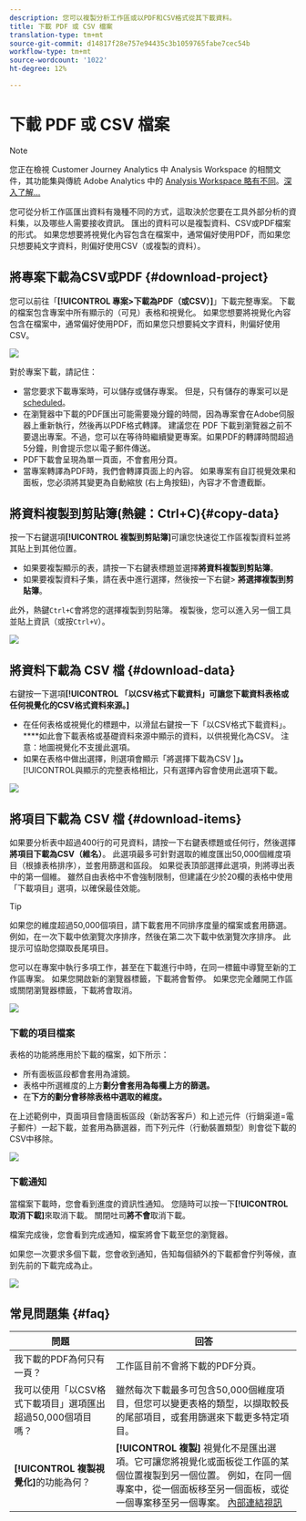 ```yaml
---
description: 您可以複製分析工作區或以PDF和CSV格式從其下載資料。
title: 下載 PDF 或 CSV 檔案
translation-type: tm+mt
source-git-commit: d14817f28e757e94435c3b1059765fabe7cec54b
workflow-type: tm+mt
source-wordcount: '1022'
ht-degree: 12%

---
```



# 下載 PDF 或 CSV 檔案

>[!NOTE]
>
>您正在檢視 Customer Journey Analytics 中 Analysis Workspace 的相關文件，其功能集與傳統 Adobe Analytics 中的 [Analysis Workspace 略有不同](https://docs.adobe.com/content/help/zh-Hant/analytics/analyze/analysis-workspace/home.html)。[深入了解...](/help/getting-started/cja-aa.md)

您可從分析工作區匯出資料有幾種不同的方式，這取決於您要在工具外部分析的資料集，以及哪些人需要接收資訊。 匯出的資料可以是複製資料、CSV或PDF檔案的形式。 如果您想要將視覺化內容包含在檔案中，通常偏好使用PDF，而如果您只想要純文字資料，則偏好使用CSV（或複製的資料）。

## 將專案下載為CSV或PDF {#download-project}

您可以前往「**[!UICONTROL 專案>下載為PDF（或CSV）]**」下載完整專案。 下載的檔案包含專案中所有顯示的（可見）表格和視覺化。 如果您想要將視覺化內容包含在檔案中，通常偏好使用PDF，而如果您只想要純文字資料，則偏好使用CSV。

![](assets/download-project.png)

對於專案下載，請記住：

* 當您要求下載專案時，可以儲存或儲存專案。 但是，只有儲存的專案可以是[scheduled](https://docs.adobe.com/content/help/zh-Hant/analytics/analyze/analysis-workspace/curate-share/t-schedule-report.html)。
* 在瀏覽器中下載的PDF匯出可能需要幾分鐘的時間，因為專案會在Adobe伺服器上重新執行，然後再以PDF格式轉譯。 建議您在 PDF 下載到瀏覽器之前不要退出專案。不過，您可以在等待時繼續變更專案。如果PDF的轉譯時間超過5分鐘，則會提示您以電子郵件傳送。
* PDF下載會呈現為單一頁面，不會套用分頁。
* 當專案轉譯為PDF時，我們會轉譯頁面上的內容。 如果專案有自訂視覺效果和面板，您必須將其變更為自動縮放 (右上角按鈕)，內容才不會遭截斷。

## 將資料複製到剪貼簿(熱鍵：Ctrl+C){#copy-data}

按一下右鍵選項&#x200B;**[!UICONTROL 複製到剪貼簿]**&#x200B;可讓您快速從工作區複製資料並將其貼上到其他位置。

* 如果要複製顯示的表，請按一下右鍵表標題並選擇&#x200B;**將資料複製到剪貼簿**。
* 如果要複製資料子集，請在表中進行選擇，然後按一下右鍵> **將選擇複製到剪貼簿**。

此外，熱鍵`Ctrl+C`會將您的選擇複製到剪貼簿。 複製後，您可以進入另一個工具並貼上資訊（或按`Ctrl+V`）。

![](assets/copy-selection.png)

## 將資料下載為 CSV 檔 {#download-data}

右鍵按一下選項&#x200B;**[!UICONTROL 「以CSV格式下載資料」可讓您下載資料表格或任何視覺化的CSV格式資料來源。]**

* 在任何表格或視覺化的標題中，以滑鼠右鍵按一下「以CSV格式下載資料」。 ****&#x200B;如此會下載表格或基礎資料來源中顯示的資料，以供視覺化為CSV。 注意：地圖視覺化不支援此選項。
* 如果在表格中做出選擇，則選項會顯示「將選擇下載為CSV ]**」。**[!UICONTROL &#x200B;與顯示的完整表格相比，只有選擇內容會使用此選項下載。

![](assets/download-data-viz.png)

## 將項目下載為 CSV 檔 {#download-items}

如果要分析表中超過400行的可見資料，請按一下右鍵表標題或任何行，然後選擇&#x200B;**將項目下載為CSV（維名）**。 此選項最多可針對選取的維度匯出50,000個維度項目（根據表格排序），並套用篩選和區段。 如果從表頂部選擇此選項，則將導出表中的第一個維。 雖然自由表格中不會強制限制，但建議在少於20欄的表格中使用「下載項目」選項，以確保最佳效能。

>[!TIP]
>
> 如果您的維度超過50,000個項目，請下載套用不同排序度量的檔案或套用篩選。 例如，在一次下載中依瀏覽次序排序，然後在第二次下載中依瀏覽次序排序。 此提示可協助您擷取長尾項目。

您可以在專案中執行多項工作，甚至在下載進行中時，在同一標籤中導覽至新的工作區專案。 如果您開啟新的瀏覽器標籤，下載將會暫停。 如果您完全離開工作區或關閉瀏覽器標籤，下載將會取消。

![](assets/download-items.png)

### 下載的項目檔案

表格的功能將應用於下載的檔案，如下所示：

* 所有面板區段都會套用為濾鏡。
* 表格中所選維度的上方&#x200B;**劃分會套用為每欄上方的篩選。**
* 在&#x200B;**下方的劃分會移除表格中選取的維度。**

在上述範例中，頁面項目會隨面板區段（新訪客客戶）和上述元件（行銷渠道=電子郵件）一起下載，並套用為篩選器，而下列元件（行動裝置類型）則會從下載的CSV中移除。

![](assets/downloaded-file.png)

### 下載通知

當檔案下載時，您會看到進度的資訊性通知。 您隨時可以按一下&#x200B;**[!UICONTROL 取消下載]**&#x200B;來取消下載。 關閉吐司&#x200B;**將不會**&#x200B;取消下載。

檔案完成後，您會看到完成通知，檔案將會下載至您的瀏覽器。

如果您一次要求多個下載，您會收到通知，告知每個額外的下載都會佇列等候，直到先前的下載完成為止。

![](assets/toast.png)

## 常見問題集 {#faq}

| 問題 | 回答 |
| --- | --- |
| 我下載的PDF為何只有一頁？ | 工作區目前不會將下載的PDF分頁。 |
| 我可以使用「以CSV格式下載項目」選項匯出超過50,000個項目嗎？ | 雖然每次下載最多可包含50,000個維度項目，但您可以變更表格的類型，以擷取較長的尾部項目，或套用篩選來下載更多特定項目。 |
| **[!UICONTROL 複製視覺化]**&#x200B;的功能為何？ | **[!UICONTROL 複製]** 視覺化不是匯出選項。它可讓您將視覺化或面板從工作區的某個位置複製到另一個位置。 例如，在同一個專案中，從一個面板移至另一個面板，或從一個專案移至另一個專案。 [內部連結視訊](https://docs.adobe.com/content/help/en/analytics-learn/tutorials/analysis-workspace/visualizations/intra-linking-in-analysis-workspace.html) |

